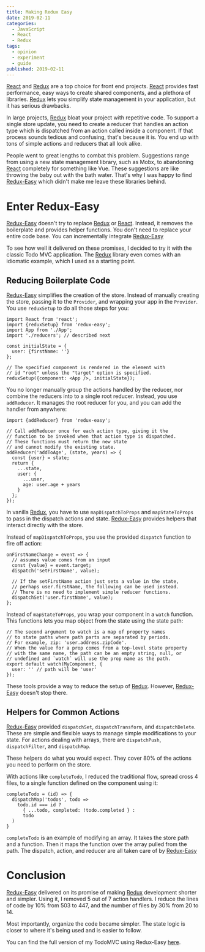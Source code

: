 ```yaml
---
title: Making Redux Easy
date: 2019-02-11
categories:
  - JavaScript
  - React
  - Redux
tags:
  - opinion
  - experiment
  - guide
published: 2019-02-11
---
```


[React](https://reactjs.org/) and [Redux](https://redux.js.org/) are a top choice for front end projects. [React](https://reactjs.org/) provides fast
performance, easy ways to create shared components, and a plethora of
libraries. [Redux](https://redux.js.org/) lets you simplify state management in your
application, but it has serious drawbacks.

In large projects, [Redux](https://redux.js.org/) bloat your project with repetitive code. To
support a single store update, you need to create a reducer that handles an
action type which is dispatched from an action called inside a component. If
that process sounds tedious and confusing, that's because it is. You end up
with tons of simple actions and reducers that all look alike.

People went to great lengths to combat this problem. Suggestions range from using
a new state management library, such as Mobx, to abandoning
[React](https://reactjs.org/) completely for
something like Vue. These suggestions are like throwing the baby out
with the bath water. That's why I was happy to find
[Redux-Easy](https://github.com/mvolkmann/redux-easy) which didn't make me
leave these libraries behind.

# Enter Redux-Easy

[Redux-Easy](https://github.com/mvolkmann/redux-easy) doesn't try to replace [Redux](https://redux.js.org/) or [React](https://reactjs.org/). Instead, it removes the boilerplate and provides helper functions. You don't need to replace your entire code base. You can incrementally integrate [Redux-Easy](https://github.com/mvolkmann/redux-easy)

To see how well it delivered on these promises, I decided to try it with the
classic Todo MVC application. The [Redux](https://redux.js.org/) library even
comes with an idiomatic example, which I used as a starting point.

## Reducing Boilerplate Code

[Redux-Easy](https://github.com/mvolkmann/redux-easy) simplifies the creation of the store. Instead of manually creating
the store, passing it to the `Provider`, and wrapping your app in the
`Provider`. You use `reduxSetup` to do all those steps for you:

```
import React from 'react';
import {reduxSetup} from 'redux-easy';
import App from './App';
import './reducers'; // described next

const initialState = {
  user: {firstName: ''}
};

// The specified component is rendered in the element with
// id "root" unless the "target" option is specified.
reduxSetup({component: <App />, initialState});
```

You no longer manually group the actions handled by the reducer, nor combine
the reducers into to a single root reducer. Instead, you use `addReducer`. It
manages the root reducer for you, and you can add the handler from anywhere:

```
import {addReducer} from 'redux-easy';

// Call addReducer once for each action type, giving it the
// function to be invoked when that action type is dispatched.
// These functions must return the new state
// and cannot modify the existing state.
addReducer('addToAge', (state, years) => {
  const {user} = state;
  return {
    ...state,
    user: {
      ...user,
      age: user.age + years
    }
  };
});
```

In vanilla [Redux](https://redux.js.org/), you have to use `mapDispatchToProps` and
`mapStateToProps` to pass in the dispatch actions and state.
[Redux-Easy](https://github.com/mvolkmann/redux-easy)
provides helpers that interact directly with the store.

Instead of `mapDispatchToProps`, you use the provided `dispatch` function
to fire off action:

```
onFirstNameChange = event => {
  // assumes value comes from an input
  const {value} = event.target;
  dispatch('setFirstName', value);

  // If the setFirstName action just sets a value in the state,
  // perhaps user.firstName, the following can be used instead.
  // There is no need to implement simple reducer functions.
  dispatchSet('user.firstName', value);
};
```

Instead of `mapStateToProps`, you wrap your component in a `watch`
function. This functions lets you map object from the state using the state
path:

```
// The second argument to watch is a map of property names
// to state paths where path parts are separated by periods.
// For example, zip: 'user.address.zipCode'.
// When the value for a prop comes from a top-level state property
// with the same name, the path can be an empty string, null, or
// undefined and `watch` will use the prop name as the path.
export default watch(MyComponent, {
  user: '' // path will be 'user'
});
```

These tools provide a way to reduce the setup of
[Redux](https://redux.js.org/). However, [Redux-Easy](https://github.com/mvolkmann/redux-easy)
doesn't stop there.

## Helpers for Common Actions

[Redux-Easy](https://github.com/mvolkmann/redux-easy) provided `dispatchSet`, `dispatchTransform`, and `dispatchDelete`.
These are simple and flexible ways to manage simple modifications to your
state. For actions dealing with arrays, there are `dispatchPush`,
`dispatchFilter`, and `dispatchMap`.

These helpers do what you would expect. They cover 80% of the actions
you need to perform on the store.

With actions like `completeTodo`, I reduced the traditional flow,
spread cross 4 files, to a single function defined on the component using it:

```
completeTodo = (id) => {
  dispatchMap('todos', todo =>
    todo.id === id ?
      { ...todo, completed: !todo.completed } :
      todo
  )
}
```

`completeTodo` is an example of modifying an array. It takes the store path
and a function. Then it maps the function over the array pulled from the path.
The dispatch, action, and reducer are all taken care of by
[Redux-Easy](https://github.com/mvolkmann/redux-easy)

# Conclusion

[Redux-Easy](https://github.com/mvolkmann/redux-easy) delivered on its promise of making [Redux](https://redux.js.org/) development shorter and
simpler. Using it, I removed 5 out of 7 action handlers. I reduce the lines of
code by 10% from 503 to 447, and the number of files by 30% from 20 to 14.

Most importantly, organize the code became simpler. The state logic is
closer to where it's being used and is easier to follow.

You can find the full version of my TodoMVC using Redux-Easy
[here](https://github.com/hackeryarn/redux-easy-todomvc).
